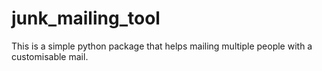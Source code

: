 # junk_mailing_tool
This is a simple python package that helps mailing multiple people with a customisable mail.
